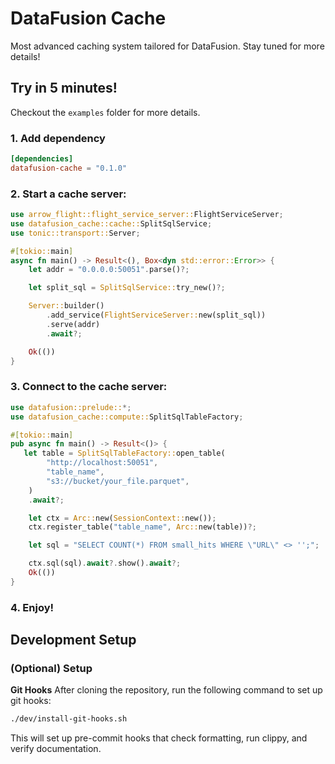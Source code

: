 # DataFusion Cache

Most advanced caching system tailored for DataFusion. Stay tuned for more details!

## Try in 5 minutes!
Checkout the `examples` folder for more details.

### 1. Add dependency
```toml
[dependencies]
datafusion-cache = "0.1.0"
```

### 2. Start a cache server:
```rust
use arrow_flight::flight_service_server::FlightServiceServer;
use datafusion_cache::cache::SplitSqlService;
use tonic::transport::Server;

#[tokio::main]
async fn main() -> Result<(), Box<dyn std::error::Error>> {
    let addr = "0.0.0.0:50051".parse()?;

    let split_sql = SplitSqlService::try_new()?;

    Server::builder()
        .add_service(FlightServiceServer::new(split_sql))
        .serve(addr)
        .await?;

    Ok(())
}
```

### 3. Connect to the cache server:
```rust
use datafusion::prelude::*;
use datafusion_cache::compute::SplitSqlTableFactory;

#[tokio::main]
pub async fn main() -> Result<()> {
   let table = SplitSqlTableFactory::open_table(
        "http://localhost:50051",
        "table_name",
        "s3://bucket/your_file.parquet",
    )
    .await?;

    let ctx = Arc::new(SessionContext::new());
    ctx.register_table("table_name", Arc::new(table))?;

    let sql = "SELECT COUNT(*) FROM small_hits WHERE \"URL\" <> '';";

    ctx.sql(sql).await?.show().await?;
    Ok(())
}
```

### 4. Enjoy!

## Development Setup


### (Optional) Setup


**Git Hooks**
After cloning the repository, run the following command to set up git hooks: 

```bash
./dev/install-git-hooks.sh
```

This will set up pre-commit hooks that check formatting, run clippy, and verify documentation.
